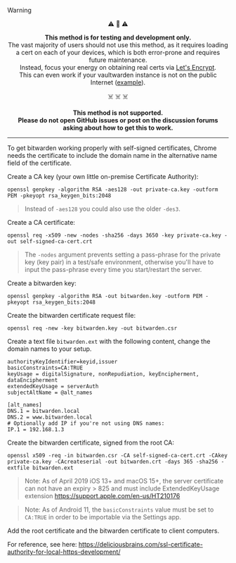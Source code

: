 > [!WARNING]
> <p align=center>⚠️ 💩 ⚠️</p>
>
> <p align=center><b>This method is for testing and development only.</b><br>The vast majority of users should not use this method, as it requires loading a cert on each of your devices, which is both error-prone and requires future maintenance.<br>Instead, focus your energy on obtaining real certs via <a href="https://letsencrypt.org/getting-started/">Let's Encrypt</a>.<br>This can even work if your vaultwarden instance is not on the public Internet (<a href="Running-a-private-vaultwarden-instance-with-Let's-Encrypt-certs">example</a>).</p>
> 
> <p align=center>☠️ ☠️ ☠️</p>
> <p align=center><b>This method is not supported.<br>Please do not open GitHub issues or post on the discussion forums asking about how to get this to work.</b></p>

---

To get bitwarden working properly with self-signed certificates, Chrome needs the certificate to include the domain name in the alternative name field of the certificate.

Create a CA key (your own little on-premise Certificate Authority):
```
openssl genpkey -algorithm RSA -aes128 -out private-ca.key -outform PEM -pkeyopt rsa_keygen_bits:2048
```
> Instead of `-aes128` you could also use the older `-des3`.

Create a CA certificate:
```
openssl req -x509 -new -nodes -sha256 -days 3650 -key private-ca.key -out self-signed-ca-cert.crt
```
> The `-nodes` argument prevents setting a pass-phrase for the private key (key pair) in a test/safe environment, otherwise you'll have to input the pass-phrase every time you start/restart the server.

Create a bitwarden key:
```
openssl genpkey -algorithm RSA -out bitwarden.key -outform PEM -pkeyopt rsa_keygen_bits:2048
```

Create the bitwarden certificate request file:
```
openssl req -new -key bitwarden.key -out bitwarden.csr
```

Create a text file `bitwarden.ext` with the following content, change the domain names to your setup.
```
authorityKeyIdentifier=keyid,issuer
basicConstraints=CA:TRUE
keyUsage = digitalSignature, nonRepudiation, keyEncipherment, dataEncipherment
extendedKeyUsage = serverAuth
subjectAltName = @alt_names

[alt_names]
DNS.1 = bitwarden.local
DNS.2 = www.bitwarden.local
# Optionally add IP if you're not using DNS names:
IP.1 = 192.168.1.3
```


Create the bitwarden certificate, signed from the root CA:

```
openssl x509 -req -in bitwarden.csr -CA self-signed-ca-cert.crt -CAkey private-ca.key -CAcreateserial -out bitwarden.crt -days 365 -sha256 -extfile bitwarden.ext
```
> Note: As of April 2019 iOS 13+ and macOS 15+, the server certificate can not have an expiry > 825 and must include ExtendedKeyUsage extension https://support.apple.com/en-us/HT210176

> Note: As of Android 11, the `basicConstraints` value must be set to `CA:TRUE` in order to be importable via the Settings app.
 
Add the root certificate and the bitwarden certificate to client computers.


For reference, see here: https://deliciousbrains.com/ssl-certificate-authority-for-local-https-development/